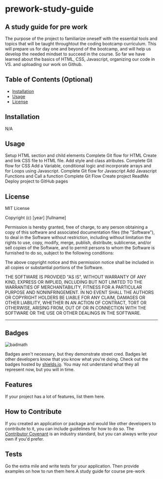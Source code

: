 # prework-study-guide
## A study guide for pre work

The purpose of the project to familiarize oneself with the essential tools
and topics that will be taught throughtout the coding bootcamp curriculum.
This will prepare us for day one and beyond of the bootcamp, and will help us develop the needed mindset to succeed in the course. 
So far we have learned about the basics of HTML, CSS, Javascript, organizing our code in VS. and uploading our work on Github.

## Table of Contents (Optional)

- [Installation](#installation)
- [Usage](#usage)
- [License](#license)

## Installation

N/A

## Usage

Setup HTML section and child elements
Complete Git flow for HTML
Create and link CSS file to HTML file. Add style and class atributes.
Complete Git flow for CSS
Add a Variable, conditional logic and incorporate arrays and for Loops using Javascript.
Complete Git flow for Javascript
Add Javascript Functions and Call a function
Complete Git Flow
Create  project ReadMe
Deploy project to GitHub pages


## License

MIT License

Copyright (c) [year] [fullname]

Permission is hereby granted, free of charge, to any person obtaining a copy
of this software and associated documentation files (the "Software"), to deal
in the Software without restriction, including without limitation the rights
to use, copy, modify, merge, publish, distribute, sublicense, and/or sell
copies of the Software, and to permit persons to whom the Software is
furnished to do so, subject to the following conditions:

The above copyright notice and this permission notice shall be included in all
copies or substantial portions of the Software.

THE SOFTWARE IS PROVIDED "AS IS", WITHOUT WARRANTY OF ANY KIND, EXPRESS OR
IMPLIED, INCLUDING BUT NOT LIMITED TO THE WARRANTIES OF MERCHANTABILITY,
FITNESS FOR A PARTICULAR PURPOSE AND NONINFRINGEMENT. IN NO EVENT SHALL THE
AUTHORS OR COPYRIGHT HOLDERS BE LIABLE FOR ANY CLAIM, DAMAGES OR OTHER
LIABILITY, WHETHER IN AN ACTION OF CONTRACT, TORT OR OTHERWISE, ARISING FROM,
OUT OF OR IN CONNECTION WITH THE SOFTWARE OR THE USE OR OTHER DEALINGS IN THE
SOFTWARE.

---

## Badges

![badmath](https://img.shields.io/github/languages/top/nielsenjared/badmath)

Badges aren't necessary, but they demonstrate street cred. Badges let other developers know that you know what you're doing. Check out the badges hosted by [shields.io](https://shields.io/). You may not understand what they all represent now, but you will in time.

## Features

If your project has a lot of features, list them here.

## How to Contribute

If you created an application or package and would like other developers to contribute to it, you can include guidelines for how to do so. The [Contributor Covenant](https://www.contributor-covenant.org/) is an industry standard, but you can always write your own if you'd prefer.

## Tests

Go the extra mile and write tests for your application. Then provide examples on how to run them here.A study guide for course pre-work
